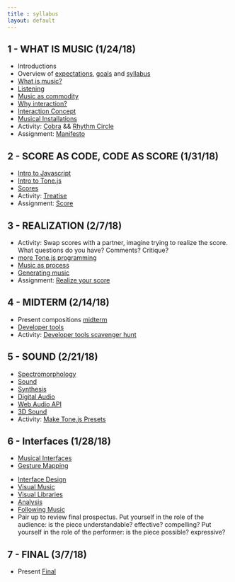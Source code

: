 ```yaml
---
title : syllabus
layout: default
---
```


## 1 - WHAT IS MUSIC (1/24/18)

* Introductions
* Overview of [expectations]({{site.baseurl}}/expectations), [goals]({{site.baseurl}}/goals) and [syllabus]({{site.baseurl}}/syllabus)
* [What is music?]({{site.baseurl}}/module/what_is_music)
* [Listening]({{site.baseurl}}/module/listening)
* [Music as commodity]({{site.baseurl}}/module/commodity)
* [Why interaction?]({{site.baseurl}}/module/why_interaction)
* [Interaction Concept]({{site.baseurl}}/module/interaction_concept)
* [Musical Installations]({{site.baseurl}}/module/installations)
* Activity: [Cobra]({{site.baseurl}}/activity/cobra) && [Rhythm Circle]({{site.baseurl}}/activity/rhythm_circle)
* Assignment: [Manifesto]({{site.baseurl}}/assignment/manifesto)

## 2 - SCORE AS CODE, CODE AS SCORE (1/31/18)

* [Intro to Javascript]({{site.baseurl}}/module/intro_to_javascript)
* [Intro to Tone.js]({{site.baseurl}}/module/intro_to_tone)
* [Scores]({{site.baseurl}}/module/scores)
* Activity: [Treatise]({{site.baseurl}}/activity/treatise)
* Assignment: [Score]({{site.baseurl}}/assignment/score)

## 3 - REALIZATION (2/7/18)

* Activity: Swap scores with a partner, imagine trying to realize the score. What questions do you have? Comments? Critique?
* [more Tone.js programming]({{site.baseurl}}/module/tone_2)
* [Music as process]({{site.baseurl}}/module/process_music)
* [Generating music]({{site.baseurl}}/module/randomization)
* Assignment: [Realize your score]({{site.baseurl}}/assignment/midterm_1)

## 4 - MIDTERM (2/14/18)

* Present compositions [midterm]({{site.baseurl}}/assignment/midterm_1)
* [Developer tools]({{site.baseurl}}/module/developer_tools)
* Activity: [Developer tools scavenger hunt]({{site.baseurl}}/activity/debugging.html)

## 5 - SOUND (2/21/18)

* [Spectromorphology]({{site.baseurl}}/module/spectromorphology)
* [Sound]({{site.baseurl}}/module/sound)
* [Synthesis]({{site.baseurl}}/module/synthesis)
* [Digital Audio]({{site.baseurl}}/module/digital_audio)
* [Web Audio API]({{site.baseurl}}/module/web_audio)
* [3D Sound]({{site.baseurl}}/module/3d_sound)
* Activity: [Make Tone.js Presets]({{site.baseurl}}/activity/presets)

## 6 - Interfaces (1/28/18)

* [Musical Interfaces]({{site.baseurl}}/module/musical_interfaces)
* [Gesture Mapping]({{site.baseurl}}/module/gesture_mapping)
<!-- * [API Design]({{site.baseurl}}/module/api_design) -->
* [Interface Design]({{site.baseurl}}/module/interface_design)
* [Visual Music]({{site.baseurl}}/module/visual_music)
* [Visual Libraries]({{site.baseurl}}/module/visual_libraries)
* [Analysis]({{site.baseurl}}/module/analysis)
* [Following Music]({{site.baseurl}}/module/following_music)
* Pair up to review final prospectus. Put yourself in the role of the audience: is the piece understandable? effective? compelling? Put yourself in the role of the performer: is the piece possible? expressive?

## 7 - FINAL (3/7/18)

* Present [Final]({{site.baseurl}}/assignment/final)
